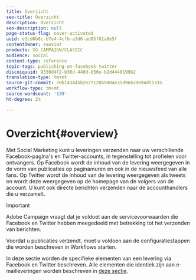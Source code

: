 ```yaml
---
title: Overzicht
seo-title: Overzicht
description: Overzicht
seo-description: null
page-status-flag: never-activated
uuid: e1cd6b8c-b7e4-4cfb-a3d6-ad05f81a8e5f
contentOwner: sauviat
products: SG_CAMPAIGN/CLASSIC
audience: social
content-type: reference
topic-tags: publishing-on-facebook-twitter
discoiquuid: 9330d4f2-b36d-440d-b56e-b2d4448199b2
translation-type: tm+mt
source-git-commit: 70b143445b2e77128b9404e35d96b39694d55335
workflow-type: tm+mt
source-wordcount: '139'
ht-degree: 2%

---
```



# Overzicht{#overview}

Met Social Marketing kunt u leveringen verzenden naar uw verschillende Facebook-pagina&#39;s en Twitter-accounts, in tegenstelling tot profielen voor ontvangers. Op Facebook wordt de inhoud van de levering weergegeven in de vorm van publicaties op paginamuren en ook in de nieuwsfeed van alle fans. Op Twitter wordt de inhoud van de levering weergegeven als tweets en wordt deze weergegeven op de homepage van de volgers van de account. U kunt ook directe berichten verzenden naar de accounthandlers die u verzamelt.

>[!IMPORTANT]
>
>Adobe Campaign vraagt dat je voldoet aan de servicevoorwaarden die Facebook en Twitter hebben meegedeeld met betrekking tot het verzenden van berichten.
>
>Voordat u publicaties verzendt, moet u voldoen aan de configuratiestappen die worden beschreven in Workflows [](../../social/using/starting-workflows.md)starten.

In deze sectie worden de specifieke elementen van een levering via Facebook en Twitter beschreven. Alle elementen die identiek zijn aan e-mailleveringen worden beschreven in [deze sectie](../../delivery/using/about-email-channel.md).

